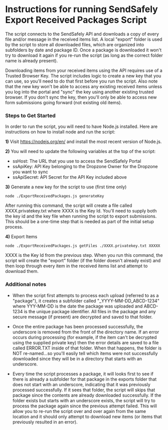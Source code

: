 # Instructions for running SendSafely Export Received Packages Script #
The script connects to the SendSafely API and downloads a copy of every file and/or message in the received items list. A local "export" folder is used by the script to store all downloaded files, which are organized into subfolders by date and package ID. Once a package is downloaded it won't try to download it again if you re-run the script (as long as the correct folder name is already present). 

Downloading items from your received items using the API requires use of a Trusted Browser Key. The script includes logic to create a new key that you can use, so you'll need to do that first before you run the script. Also note that the new key won't be able to access any existing received items unless you log into the portal and "sync" the key using another existing trusted browser. If you don't sync the key, then you'll only be able to access new form submissions going forward (not existing old items).

### Steps to Get Started

In order to run the script, you will need to have Node.js installed. Here are instructions on how to install node and run the script:

**1)** Visit https://nodejs.org/en/ and install the most recent version of Node.js.

**2)** You will need to update the following variables at the top of the script:

- ssHost: The URL that you use to access the SendSafely Portal 
- ssApiKey: API Key belonging to the Dropzone Owner for the Dropzone you want to sync 
- ssApiSecret: API Secret for the API Key included above 

**3)** Generate a new key for the script to use (first time only)

`node ./ExportReceivedPackages.js generateKey`

After running this command, the script will create a file called XXXX.privatekey.txt where XXXX is the Key Id. You'll need to supply both the key id and the key file when running the script to export submissions. This should be a one-time step that is needed as part of the initial setup process. 

**4)** Export Items

`node ./ExportReceivedPackages.js getFiles ./XXXX.privatekey.txt XXXXX`

XXXX is the Key Id from the previous step. When you run this command, the script will create the "export" folder (if the folder doesn't already exist) and then loop through every item in the received items list and attempt to download them.

### Additional notes

- When the script first attempts to process each upload (referred to as a "package"), it creates a subfolder called "_YYYY-MM-DD_ABCD-1234" where YYY-MM-DD is the date the package was uploaded and ABCD-1234 is the unique package identifier. All files in the package and any secure message (if present) are decrypted and saved to that folder. 

- Once the entire package has been processed successfully, the underscore is removed from the front of the directory name. If an error occurs during processing (for example, if the item can't be decrypted using the supplied private key) then the error details are saved to a file called ERROR.TXT inside of that folder. When that happens, the folder is NOT re-named...so you'll easily tell which items were not successfully downloaded since they will be in a directory that starts with an underscore.  

- Every time the script processes a package, it will looks first to see if there is already a subfolder for that package in the exports folder that does not start with an underscore, indicating that it was previously processed successfully. If it sees that folder, the script will skips that package since the contents are already downloaded successfully. If the folder exists but starts with an underscore exists, the script will try to process the package again since the previous attempt failed. This will allow you to re-run the script over and over again from the same location and it should only attempt to download new items (or items that previously resulted in an error).  
